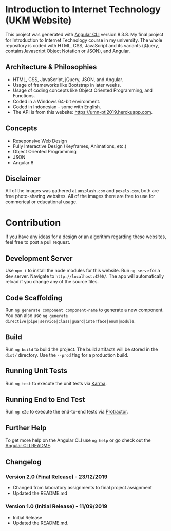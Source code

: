 # Introduction to Internet Technology (UKM Website)
This project was generated with [Angular CLI](https://github.com/angular/angular-cli) version 8.3.8.
My final project for Introduction to Internet Technology course in my university. The whole repository is coded with HTML, CSS, JavaScript and its variants (jQuery, containsJavascript Object Notation or JSON), and Angular.

## Architecture & Philosophies
* HTML, CSS, JavaScript, jQuery, JSON, and Angular.
* Usage of frameworks like Bootstrap in later weeks.
* Usage of coding concepts like Object Oriented Programming, and Functions.
* Coded in a Windows 64-bit environment.
* Coded in Indonesian - some with English.
* The API is from this website: https://umn-pti2019.herokuapp.com.

## Concepts
* Reseponsive Web Design
* Fully Interactive Design (Keyframes, Animations, etc.)
* Object Oriented Programming
* JSON
* Angular 8

## Disclaimer
All of the images was gathered at `unsplash.com` and `pexels.com`, both are free photo-sharing websites. All of the images there are free to use for commerical or educational usage.

# Contribution
If you have any ideas for a design or an algorithm regarding these websites, feel free to post a pull request.

## Development Server
Use `npm i` to install the node modules for this website. Run `ng serve` for a dev server. Navigate to `http://localhost:4200/`. The app will automatically reload if you change any of the source files.

## Code Scaffolding
Run `ng generate component component-name` to generate a new component. You can also use `ng generate directive|pipe|service|class|guard|interface|enum|module`.

## Build
Run `ng build` to build the project. The build artifacts will be stored in the `dist/` directory. Use the `--prod` flag for a production build.

## Running Unit Tests
Run `ng test` to execute the unit tests via [Karma](https://karma-runner.github.io).

## Running End to End Test
Run `ng e2e` to execute the end-to-end tests via [Protractor](http://www.protractortest.org/).

## Further Help
To get more help on the Angular CLI use `ng help` or go check out the [Angular CLI README](https://github.com/angular/angular-cli/blob/master/README.md).

## Changelog
### Version 2.0 (Final Release) - 23/12/2019
- Changed from laboratory assignments to final project assignment
- Updated the README.md

### Version 1.0 (Initial Release) - 11/09/2019
- Initial Release
- Updated the README.md.
